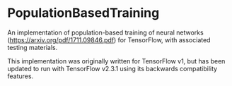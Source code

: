 # PopulationBasedTraining
An implementation of population-based training of neural networks (https://arxiv.org/pdf/1711.09846.pdf) for TensorFlow, with associated testing materials.

This implementation was originally written for TensorFlow v1, but has been updated to run with TensorFlow v2.3.1 using its backwards compatibility features.